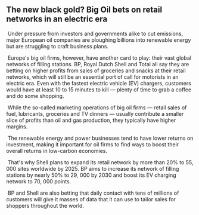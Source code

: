 ## The new black gold? Big Oil bets on retail networks in an electric era

​		Under pressure from investors and governments alike to cut emissions, major European oil companies are ploughing billions into renewable energy but are struggling to craft business plans.

​		Europe's big oil firms, however, have another card to play: their vast global networks of filling stations.
BP, Royal Dutch Shell and Total all say they are betting on higher profits from sales of groceries and snacks at their retail networks, which will still be an essential port of call for motorists in an electric era. Even with the fastest electric vehicle (EV) chargers, customers would have at least 10 to 15 minutes to kill — plenty of time to grab a coffee and do some shopping.

​		While the so-called marketing operations of big oil firms — retail sales of fuel, lubricants, groceries and TV dinners — usually contribute a smaller slice of profits than oil and gas production, they typically have higher margins.

​		The renewable energy and power businesses tend to have lower returns on investment, making it important for oil firms to find ways to boost their overall returns in low-carbon economies.

​		That's why Shell plans to expand its retail network by more than 20% to 55, 000 sites worldwide by 2025. BP aims to increase its network of filling stations by nearly 50% to 29, 000 by 2030 and boost its EV charging network to 70, 000 points.

​		BP and Shell are also betting that daily contact with tens of millions of customers will give it masses of data that it can use to tailor sales for shoppers throughout the world.